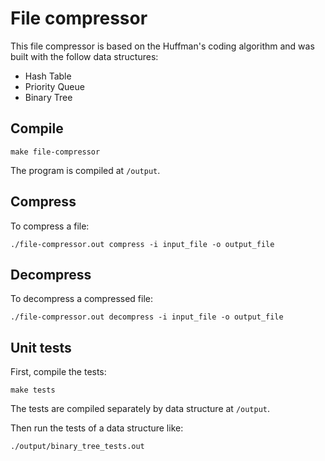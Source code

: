 # File compressor

This file compressor is based on the Huffman's coding algorithm and was built with the follow data structures:

* Hash Table
* Priority Queue
* Binary Tree

## Compile

`make file-compressor`

The program is compiled at `/output`.

## Compress

To compress a file:

`./file-compressor.out compress -i input_file -o output_file`

## Decompress

To decompress a compressed file:

`./file-compressor.out decompress -i input_file -o output_file`

## Unit tests

First, compile the tests:

`make tests`

The tests are compiled separately by data structure at `/output`.

Then run the tests of a data structure like:

`./output/binary_tree_tests.out`


